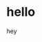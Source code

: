 <!--
title: hello
tags: a, b, c
publishStatus: draft
license: cc-40-by-nd
notifyFollowers: true
-->

# hello

hey